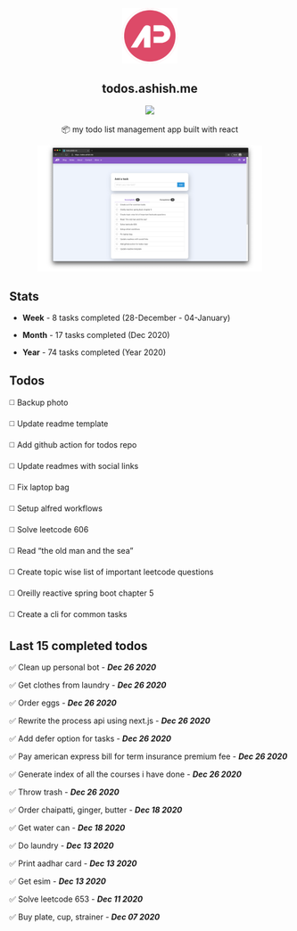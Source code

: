 <p align="center">
  <img src="https://raw.githubusercontent.com/ashishdotme/assets/master/logo.png" alt="drawing" width="100"/>
</p>

<h2 align="center">todos.ashish.me</h2>

<p align="center">
<a href="https://img.shields.io/github/last-commit/ashishdotme/todos.ashish.me?style=for-the-badge"><img src="https://img.shields.io/github/last-commit/ashishdotme/todos.ashish.me?style=for-the-badge"></a>
</p>

<p align="center">📦 my todo list management app built with react </p>

<div style='margin:0 auto;width:80%;'>
  <img src="./assets/todos.png" alt="drawing"/>
</div>

## Stats

<!-- week starts -->
* __Week__ - 8 tasks completed (28-December - 04-January)
<!-- week ends -->
<!-- month starts -->
* __Month__ - 17 tasks completed (Dec 2020)
<!-- month ends -->
<!-- year starts -->
* __Year__ - 74 tasks completed (Year 2020)
<!-- year ends -->

## Todos

<!-- todos starts -->
◻️ Backup photo

◻️ Update readme template

◻️ Add github action for todos repo

◻️ Update readmes with social links

◻️ Fix laptop bag

◻️ Setup alfred workflows

◻️ Solve leetcode 606

◻️ Read “the old man and the sea”

◻️ Create topic wise list of important leetcode questions

◻️ Oreilly reactive spring boot chapter 5

◻️ Create a cli for common tasks
<!-- todos ends -->

## Last 15 completed todos

<!-- completed starts -->
✅ Clean up personal bot - **_Dec 26 2020_**

✅ Get clothes from laundry - **_Dec 26 2020_**

✅ Order eggs - **_Dec 26 2020_**

✅ Rewrite the process api using next.js - **_Dec 26 2020_**

✅ Add defer option for tasks - **_Dec 26 2020_**

✅ Pay american express bill for term insurance premium fee - **_Dec 26 2020_**

✅ Generate index of all the courses i have done - **_Dec 26 2020_**

✅ Throw trash - **_Dec 26 2020_**

✅ Order chaipatti, ginger, butter - **_Dec 18 2020_**

✅ Get water can - **_Dec 18 2020_**

✅ Do laundry - **_Dec 13 2020_**

✅ Print aadhar card - **_Dec 13 2020_**

✅ Get esim - **_Dec 13 2020_**

✅ Solve leetcode 653 - **_Dec 11 2020_**

✅ Buy plate, cup, strainer - **_Dec 07 2020_**
<!-- completed ends -->
